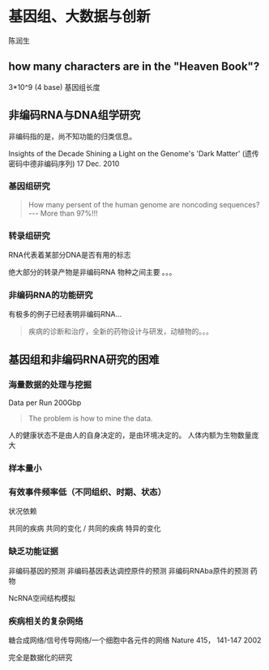 # 基因组、大数据与创新
陈润生 

## how many characters are in the "Heaven Book"?
3*10^9 (4 base) 基因组长度

## 非编码RNA与DNA组学研究
非编码指的是，尚不知功能的归类信息。

Insights of the Decade Shining a Light on the Genome's 'Dark Matter' (遗传密码中德非编码序列)
17 Dec. 2010

### 基因组研究
> How many persent of the human genome are noncoding sequences? --- More than 97%!!!

### 转录组研究
RNA代表着某部分DNA是否有用的标志

绝大部分的转录产物是非编码RNA
物种之间主要 。。。

### 非编码RNA的功能研究
有极多的例子已经表明非编码RNA...

> 疾病的诊断和治疗，全新的药物设计与研发，动植物的。。。


## 基因组和非编码RNA研究的困难

### 海量数据的处理与挖掘
Data per Run 200Gbp

> The problem is how to mine the data.

人的健康状态不是由人的自身决定的，是由环境决定的。
人体内额为生物数量庞大

### 样本量小

### 有效事件频率低（不同组织、时期、状态）
状况依赖

共同的疾病 共同的变化 / 共同的疾病 特异的变化

### 缺乏功能证据
非编码基因的预测
非编码基因表达调控原件的预测
非编码RNAba原件的预测
药物

NcRNA空间结构模拟

### 疾病相关的复杂网络
糖合成网络/信号传导网络/一个细胞中各元件的网络  Nature 415， 141-147 2002

完全是数据化的研究

